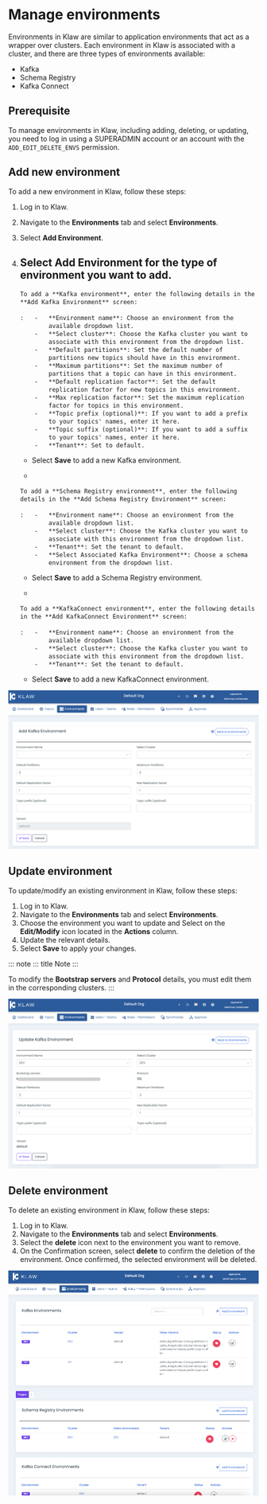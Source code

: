 # Manage environments

Environments in Klaw are similar to application environments that act as
a wrapper over clusters. Each environment in Klaw is associated with a
cluster, and there are three types of environments available:

-   Kafka
-   Schema Registry
-   Kafka Connect

## Prerequisite

To manage environments in Klaw, including adding, deleting, or updating,
you need to log in using a SUPERADMIN account or an account with the
`ADD_EDIT_DELETE_ENVS` permission.

## Add new environment

To add a new environment in Klaw, follow these steps:

1.  Log in to Klaw.
2.  Navigate to the **Environments** tab and select **Environments**.
3.  Select **Add Environment**.
4.  Select Add Environment for the type of environment you want to add.
    -   

        To add a **Kafka environment**, enter the following details in the **Add Kafka Environment** screen:

        :   -   **Environment name**: Choose an environment from the
                available dropdown list.
            -   **Select cluster**: Choose the Kafka cluster you want to
                associate with this environment from the dropdown list.
            -   **Default partitions**: Set the default number of
                partitions new topics should have in this environment.
            -   **Maximum partitions**: Set the maximum number of
                partitions that a topic can have in this environment.
            -   **Default replication factor**: Set the default
                replication factor for new topics in this environment.
            -   **Max replication factor**: Set the maximum replication
                factor for topics in this environment.
            -   **Topic prefix (optional)**: If you want to add a prefix
                to your topics' names, enter it here.
            -   **Topic suffix (optional)**: If you want to add a suffix
                to your topics' names, enter it here.
            -   **Tenant**: Set to default.

    -   Select **Save** to add a new Kafka environment.

    -   

        To add a **Schema Registry environment**, enter the following details in the **Add Schema Registry Environment** screen:

        :   -   **Environment name**: Choose an environment from the
                available dropdown list.
            -   **Select cluster**: Choose the Kafka cluster you want to
                associate with this environment from the dropdown list.
            -   **Tenant**: Set the tenant to default.
            -   **Select Associated Kafka Environment**: Choose a schema
                environment from the dropdown list.

    -   Select **Save** to add a Schema Registry environment.

    -   

        To add a **KafkaConnect environment**, enter the following details in the **Add KafkaConnect Environment** screen:

        :   -   **Environment name**: Choose an environment from the
                available dropdown list.
            -   **Select cluster**: Choose the Kafka cluster you want to
                associate with this environment from the dropdown list.
            -   **Tenant**: Set the tenant to default.

    -   Select **Save** to add a new KafkaConnect environment.

![image](../../static/images/environments/NewEnvironment.png)

## Update environment

To update/modify an existing environment in Klaw, follow these steps:

1.  Log in to Klaw.
2.  Navigate to the **Environments** tab and select **Environments**.
3.  Choose the environment you want to update and Select on the
    **Edit/Modify** icon located in the **Actions** column.
4.  Update the relevant details.
5.  Select **Save** to apply your changes.

::: note
::: title
Note
:::

To modify the **Bootstrap servers** and **Protocol** details, you must
edit them in the corresponding clusters.
:::

![image](../../static/images/environments/UpdateEnvironment.png)

## Delete environment

To delete an existing environment in Klaw, follow these steps:

1.  Log in to Klaw.
2.  Navigate to the **Environments** tab and select **Environments**.
3.  Select the **delete** icon next to the environment you want to
    remove.
4.  On the Confirmation screen, select **delete** to confirm the
    deletion of the environment. Once confirmed, the selected
    environment will be deleted.

![image](../../static/images/environments/Environments.png)

